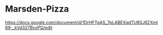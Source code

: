 # Marsden-Pizza
https://docs.google.com/document/d/1DrHFTgAS_7pLABEXqdTU8SJ6ZXml89-_kVd327BvsPQ/edit
